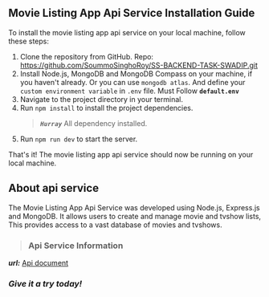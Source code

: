 ## Movie Listing App Api Service Installation Guide

To install the movie listing app api service on your local machine, follow these steps:

1. Clone the repository from GitHub. Repo: https://github.com/SoummoSinghoRoy/SS-BACKEND-TASK-SWADIP.git
2. Install Node.js, MongoDB and MongoDB Compass on your machine, if you haven't already. Or you can use `mongodb atlas`. And define your `custom environment variable` in `.env` file. Must Follow **`default.env`**
3. Navigate to the project directory in your terminal.
4. Run `npm install` to install the project dependencies.
    > ***`Hurray`*** All dependency installed.
5. Run `npm run dev` to start the server.

That's it! The movie listing app api service should now be running on your local machine.

## About api service

The Movie Listing App Api Service was developed using Node.js, Express.js and MongoDB. It allows users to create and manage movie and tvshow lists, This provides access to a vast database of movies and tvshows.

> ### Api Service Information
***url:*** [Api document](https://github.com/SoummoSinghoRoy/SS-BACKEND-TASK-SWADIP/blob/94608066c17a6b9f90c6e661be26714b8a84a965/document/api_document.md)

### *Give it a try today!*